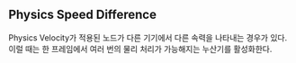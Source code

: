 ## Physics Speed Difference

Physics Velocity가 적용된 노드가 다른 기기에서 다른 속력을 나타내는 경우가 있다. 이럴 때는 한 프레임에서 여러 번의 물리 처리가 가능해지는 누산기를 활성화한다.

